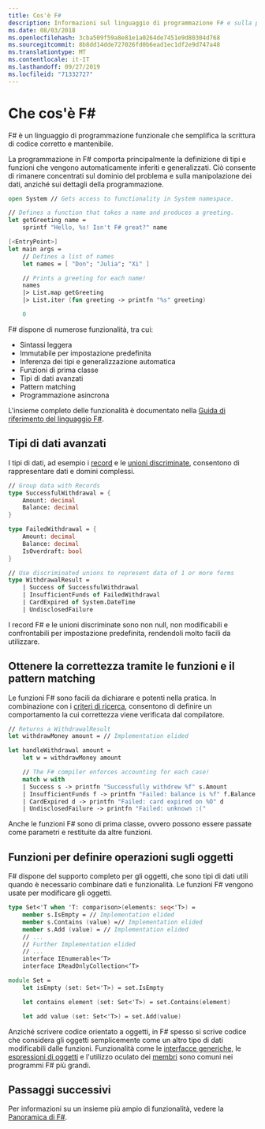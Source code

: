 ```yaml
---
title: Cos'è F#
description: Informazioni sul linguaggio di programmazione F# e sulla programmazione di questo tipo. Informazioni sui tipi di dati avanzati, sulle funzioni e sul modo in cui si integrano.
ms.date: 08/03/2018
ms.openlocfilehash: 3cba509f59a8e81e1a0264de7451e9d80304d768
ms.sourcegitcommit: 8b8dd14dde727026fd0b6ead1ec1df2e9d747a48
ms.translationtype: MT
ms.contentlocale: it-IT
ms.lasthandoff: 09/27/2019
ms.locfileid: "71332727"
---
```

# <a name="what-is-f"></a>Che cos'è F#

F# è un linguaggio di programmazione funzionale che semplifica la scrittura di codice corretto e mantenibile.

La programmazione in F# comporta principalmente la definizione di tipi e funzioni che vengono automaticamente inferiti e generalizzati. Ciò consente di rimanere concentrati sul dominio del problema e sulla manipolazione dei dati, anziché sui dettagli della programmazione.

```fsharp
open System // Gets access to functionality in System namespace.

// Defines a function that takes a name and produces a greeting.
let getGreeting name =
    sprintf "Hello, %s! Isn't F# great?" name

[<EntryPoint>]
let main args =
    // Defines a list of names
    let names = [ "Don"; "Julia"; "Xi" ]

    // Prints a greeting for each name!
    names
    |> List.map getGreeting
    |> List.iter (fun greeting -> printfn "%s" greeting)

    0
```

F# dispone di numerose funzionalità, tra cui:

* Sintassi leggera
* Immutabile per impostazione predefinita
* Inferenza dei tipi e generalizzazione automatica
* Funzioni di prima classe
* Tipi di dati avanzati
* Pattern matching
* Programmazione asincrona

L'insieme completo delle funzionalità è documentato nella [Guida di riferimento del linguaggio F#](./language-reference/index.md).

## <a name="rich-data-types"></a>Tipi di dati avanzati

I tipi di dati, ad esempio i [record](./language-reference/records.md) e le [unioni discriminate](./language-reference/discriminated-unions.md), consentono di rappresentare dati e domini complessi.

```fsharp
// Group data with Records
type SuccessfulWithdrawal = {
    Amount: decimal
    Balance: decimal
}

type FailedWithdrawal = {
    Amount: decimal
    Balance: decimal
    IsOverdraft: bool
}

// Use discriminated unions to represent data of 1 or more forms
type WithdrawalResult =
    | Success of SuccessfulWithdrawal
    | InsufficientFunds of FailedWithdrawal
    | CardExpired of System.DateTime
    | UndisclosedFailure
```

I record F# e le unioni discriminate sono non null, non modificabili e confrontabili per impostazione predefinita, rendendoli molto facili da utilizzare.

## <a name="enforced-correctness-with-functions-and-pattern-matching"></a>Ottenere la correttezza tramite le funzioni e il pattern matching

Le funzioni F# sono facili da dichiarare e potenti nella pratica. In combinazione con i [criteri di ricerca](./language-reference/pattern-matching.md), consentono di definire un comportamento la cui correttezza viene verificata dal compilatore.

```fsharp
// Returns a WithdrawalResult
let withdrawMoney amount = // Implementation elided

let handleWithdrawal amount =
    let w = withdrawMoney amount

    // The F# compiler enforces accounting for each case!
    match w with
    | Success s -> printfn "Successfully withdrew %f" s.Amount
    | InsufficientFunds f -> printfn "Failed: balance is %f" f.Balance
    | CardExpired d -> printfn "Failed: card expired on %O" d
    | UndisclosedFailure -> printfn "Failed: unknown :("
```

Anche le funzioni F# sono di prima classe, ovvero possono essere passate come parametri e restituite da altre funzioni.

## <a name="functions-to-define-operations-on-objects"></a>Funzioni per definire operazioni sugli oggetti

F# dispone del supporto completo per gli oggetti, che sono tipi di dati utili quando è necessario combinare dati e funzionalità. Le funzioni F# vengono usate per modificare gli oggetti.

```fsharp
type Set<'T when 'T: comparison>(elements: seq<'T>) =
    member s.IsEmpty = // Implementation elided
    member s.Contains (value) =// Implementation elided
    member s.Add (value) = // Implementation elided
    // ...
    // Further Implementation elided
    // ...
    interface IEnumerable<‘T>
    interface IReadOnlyCollection<‘T>

module Set =
    let isEmpty (set: Set<'T>) = set.IsEmpty

    let contains element (set: Set<'T>) = set.Contains(element)

    let add value (set: Set<'T>) = set.Add(value)
```

Anziché scrivere codice orientato a oggetti, in F# spesso si scrive codice che considera gli oggetti semplicemente come un altro tipo di dati modificabili dalle funzioni. Funzionalità come le [interfacce generiche](./language-reference/interfaces.md), le [espressioni di oggetti](./language-reference/object-expressions.md) e l'utilizzo oculato dei [membri](./language-reference/members/index.md) sono comuni nei programmi F# più grandi.

## <a name="next-steps"></a>Passaggi successivi

Per informazioni su un insieme più ampio di funzionalità, vedere la [Panoramica di F#](tour.md).

